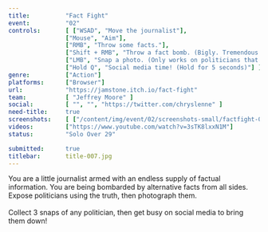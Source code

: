 ```yaml
---
title:          "Fact Fight"
event:          "02"
controls:       [ ["WSAD", "Move the journalist"], 
                ["Mouse", "Aim"],
                ["RMB", "Throw some facts."],
                ["Shift + RMB", "Throw a fact bomb. (Bigly. Tremendous.)"],
                ["LMB", "Snap a photo. (Only works on politicians that have exposed facts.)"],
                ["Hold Q", "Social media time! (Hold for 5 seconds)"] ]
genre:          ["Action"]
platforms:      ["Browser"]
url:            "https://jamstone.itch.io/fact-fight"
team:           [ "Jeffrey Moore" ]
social:         [ "", "", "https://twitter.com/chryslenne" ]
need-title:     true
screenshots:    [ ["/content/img/event/02/screenshots-small/factfight-000.jpg", "/content/img/event/02/screenshots/factfight-000.jpg"] ]
videos:         ["https://www.youtube.com/watch?v=3sTK8lxxN1M"]
status:         "Solo Over 29"

submitted:      true
titlebar:       title-007.jpg
---
```

You are a little journalist armed with an endless supply of factual information. You are being bombarded by alternative facts from all sides. Expose politicians using the truth, then photograph them.<br /><br />Collect 3 snaps of any politician, then get busy on social media to bring them down!